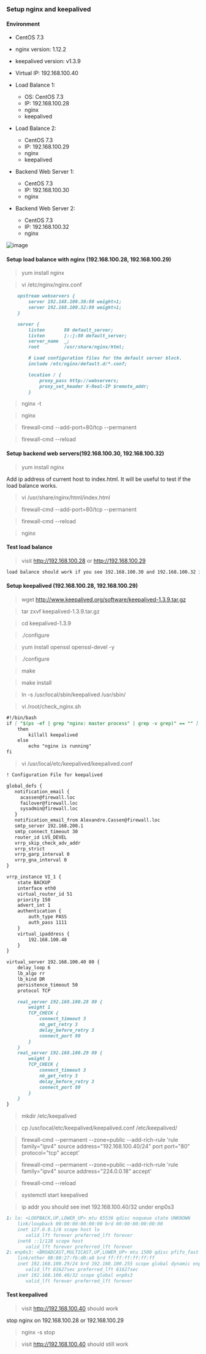### Setup nginx and keepalived

#### Environment
* CentOS 7.3
* nginx version: 1.12.2
* keepalived version: v1.3.9

* Virtual IP: 192.168.100.40
* Load Balance 1: 
	* OS: CentOS 7.3
	* IP: 192.168.100.28
	* nginx
	* keepalived
* Load Balance 2:
	* CentOS 7.3
	* IP: 192.168.100.29
	* nginx
	* keepalived
* Backend Web Server 1: 
	* CentOS 7.3
	* IP: 192.168.100.30
	* nginx
* Backend Web Server 2: 
	* CentOS 7.3
	* IP: 192.168.100.32
	* nginx

![image](https://github.com/joeyulivecn/joeyulivecn.github.io/raw/master/images/nginx_and_keepalived.png)

#### Setup load balance with nginx (192.168.100.28, 192.168.100.29)
> yum install nginx

> vi /etc/nginx/nginx.conf
```markdown
    upstream webservers {
        server 192.168.100.30:80 weight=1;
        server 192.168.100.32:80 weight=1;
    }

    server {
        listen       80 default_server;
        listen       [::]:80 default_server;
        server_name  _;
        root         /usr/share/nginx/html;

        # Load configuration files for the default server block.
        include /etc/nginx/default.d/*.conf;

        location / {
            proxy_pass http://webservers;
            proxy_set_header X-Real-IP $remote_addr;
        }
```
> nginx -t

> nginx

> firewall-cmd --add-port=80/tcp --permanent

> firewall-cmd --reload

#### Setup backend web servers(192.168.100.30, 192.168.100.32)
> yum install nginx

Add ip address of current host to index.html. It will be useful to test if the load balance works.
> vi /usr/share/nginx/html/index.html

> firewall-cmd --add-port=80/tcp --permanent

> firewall-cmd --reload

> nginx


#### Test load balance
> visit http://192.168.100.28 or http://192.168.100.29
```markdown
load balance should work if you see 192.168.100.30 and 192.168.100.32 in turn
```

#### Setup keepalived (192.168.100.28, 192.168.100.29)
> wget http://www.keepalived.org/software/keepalived-1.3.9.tar.gz

> tar zxvf keepalived-1.3.9.tar.gz

> cd keepalived-1.3.9

> ./configure

> yum install openssl openssl-devel -y

> ./configure 

> make

> make install

> ln -s /usr/local/sbin/keepalived /usr/sbin/

> vi /root/check_nginx.sh
```markdown
#!/bin/bash
if [ "$(ps -ef | grep "nginx: master process" | grep -v grep)" == "" ]
    then
        killall keepalived
    else
        echo "nginx is running"
fi
```

> vi /usr/local/etc/keepalived/keepalived.conf
```markdown
! Configuration File for keepalived

global_defs {
   notification_email {
     acassen@firewall.loc
     failover@firewall.loc
     sysadmin@firewall.loc
   }
   notification_email_from Alexandre.Cassen@firewall.loc
   smtp_server 192.168.200.1
   smtp_connect_timeout 30
   router_id LVS_DEVEL
   vrrp_skip_check_adv_addr
   vrrp_strict
   vrrp_garp_interval 0
   vrrp_gna_interval 0
}

vrrp_instance VI_1 {
    state BACKUP
    interface eth0
    virtual_router_id 51
    priority 150
    advert_int 1
    authentication {
        auth_type PASS
        auth_pass 1111
    }
    virtual_ipaddress {
        192.168.100.40
    }
}

virtual_server 192.168.100.40 80 {
    delay_loop 6
    lb_algo rr
    lb_kind DR
    persistence_timeout 50
    protocol TCP

    real_server 192.168.100.28 80 {
        weight 1
        TCP_CHECK {
            connect_timeout 3
            nb_get_retry 3
            delay_before_retry 3
            connect_port 80
        }
    }
    real_server 192.168.100.29 80 {
        weight 1
        TCP_CHECK {
            connect_timeout 3
            nb_get_retry 3
            delay_before_retry 3
            connect_port 80
        }
    }
}
```
> mkdir /etc/keepalived

> cp /usr/local/etc/keepalived/keepalived.conf /etc/keepalived/

> firewall-cmd --permanent --zone=public --add-rich-rule 'rule family="ipv4" source address="192.168.100.40/24" port port="80" protocol="tcp" accept'

> firewall-cmd --permanent --zone=public --add-rich-rule 'rule family="ipv4" source address="224.0.0.18" accept'

> firewall-cmd --reload

> systemctl start keepalived

> ip addr
you should see inet 192.168.100.40/32 under enp0s3
```markdown
1: lo: <LOOPBACK,UP,LOWER_UP> mtu 65536 qdisc noqueue state UNKNOWN 
    link/loopback 00:00:00:00:00:00 brd 00:00:00:00:00:00
    inet 127.0.0.1/8 scope host lo
       valid_lft forever preferred_lft forever
    inet6 ::1/128 scope host 
       valid_lft forever preferred_lft forever
2: enp0s3: <BROADCAST,MULTICAST,UP,LOWER_UP> mtu 1500 qdisc pfifo_fast state UP qlen 1000
    link/ether 08:00:27:fb:d0:a0 brd ff:ff:ff:ff:ff:ff
    inet 192.168.100.29/24 brd 192.168.100.255 scope global dynamic enp0s3
       valid_lft 81627sec preferred_lft 81627sec
    inet 192.168.100.40/32 scope global enp0s3
       valid_lft forever preferred_lft forever
```

#### Test keepalived
> visit http://192.168.100.40 should work

stop nginx on 192.168.100.28 or 192.168.100.29
> nginx -s stop

> visit http://192.168.100.40 should still work


